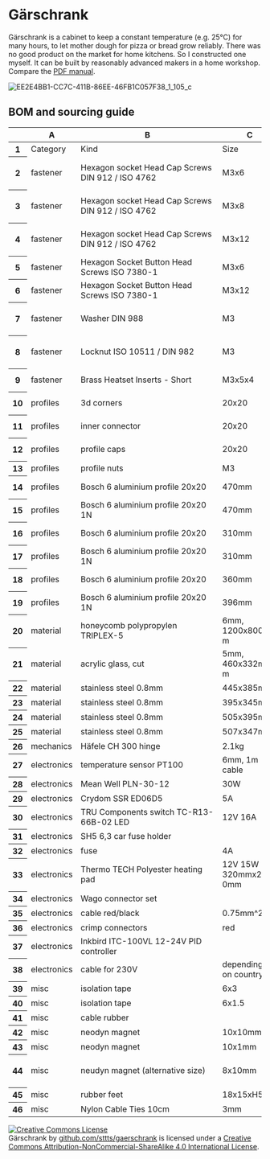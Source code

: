 # Gärschrank

Gärschrank is a cabinet to keep a constant temperature (e.g. 25°C) for many hours, to let mother dough for pizza or bread grow reliably. There was no good product on the market for home kitchens. So I constructed one myself. It can be built by reasonably advanced makers in a home workshop. Compare the [PDF manual](https://github.com/sttts/gaerschrank/raw/main/manual.pdf).

![EE2E4BB1-CC7C-411B-86EE-46FB1C057F38_1_105_c](https://user-images.githubusercontent.com/730123/141655357-31af5516-e4b0-4ad9-aaab-cb48141a5976.jpeg)

## BOM and sourcing guide

<table class="waffle" cellspacing="0" cellpadding="0"><thead><tr><th class="row-header freezebar-origin-ltr"></th><th id="0C0" style="width:100px;" class="column-headers-background">A</th><th id="0C1" style="width:269px;" class="column-headers-background">B</th><th id="0C2" style="width:100px;" class="column-headers-background">C</th><th id="0C3" style="width:66px;" class="column-headers-background">D</th><th id="0C4" style="width:147px;" class="column-headers-background">E</th><th id="0C5" style="width:136px;" class="column-headers-background">F</th><th id="0C6" style="width:131px;" class="column-headers-background">G</th></tr></thead><tbody><tr style="height: 20px"><th id="0R0" style="height: 20px;" class="row-headers-background"><div class="row-header-wrapper" style="line-height: 20px">1</div></th><td class="s0" dir="ltr">Category</td><td class="s0" dir="ltr">Kind</td><td class="s0" dir="ltr">Size</td><td class="s1" dir="ltr">Number</td><td class="s0" dir="ltr">Vendor</td><td class="s0"></td><td class="s0"></td></tr><tr style="height: 20px"><th id="0R1" style="height: 20px;" class="row-headers-background"><div class="row-header-wrapper" style="line-height: 20px">2</div></th><td class="s2" dir="ltr">fastener</td><td class="s2 softmerge" dir="ltr"><div class="softmerge-inner" style="width:266px;left:-1px">Hexagon socket Head Cap Screws DIN 912 / ISO 4762</div></td><td class="s2" dir="ltr">M3x6</td><td class="s3" dir="ltr">4</td><td class="s4" dir="ltr"><a target="_blank" href="https://www.amazon.de/Zylinderschrauben-mit-Innensechskant-Vollgewinde-Zylinderkopfschrauben/dp/B01H9LJSD2">Amazon.de</a></td><td class="s2" dir="ltr">or some DIN 912 set</td><td class="s2"></td></tr><tr style="height: 20px"><th id="0R2" style="height: 20px;" class="row-headers-background"><div class="row-header-wrapper" style="line-height: 20px">3</div></th><td class="s2" dir="ltr">fastener</td><td class="s2 softmerge" dir="ltr"><div class="softmerge-inner" style="width:266px;left:-1px">Hexagon socket Head Cap Screws DIN 912 / ISO 4762</div></td><td class="s2" dir="ltr">M3x8</td><td class="s3" dir="ltr">10</td><td class="s4" dir="ltr"><a target="_blank" href="https://www.amazon.de/Zylinderschrauben-mit-Innensechskant-Vollgewinde-Zylinderkopfschrauben/dp/B01H9LJT0Y">Amazon.de</a></td><td class="s2" dir="ltr">or some DIN 912 set</td><td class="s2"></td></tr><tr style="height: 20px"><th id="0R3" style="height: 20px;" class="row-headers-background"><div class="row-header-wrapper" style="line-height: 20px">4</div></th><td class="s2" dir="ltr">fastener</td><td class="s2 softmerge" dir="ltr"><div class="softmerge-inner" style="width:266px;left:-1px">Hexagon socket Head Cap Screws DIN 912 / ISO 4762</div></td><td class="s2" dir="ltr">M3x12</td><td class="s3" dir="ltr">2</td><td class="s4" dir="ltr"><a target="_blank" href="https://www.amazon.de/Zylinderschrauben-mit-Innensechskant-Vollgewinde-Zylinderkopfschrauben/dp/B01H9HDBAM">Amazon.de</a></td><td class="s2" dir="ltr">or some DIN 912 set</td><td class="s2"></td></tr><tr style="height: 20px"><th id="0R4" style="height: 20px;" class="row-headers-background"><div class="row-header-wrapper" style="line-height: 20px">5</div></th><td class="s2" dir="ltr">fastener</td><td class="s2 softmerge" dir="ltr"><div class="softmerge-inner" style="width:266px;left:-1px">Hexagon Socket Button Head Screws ISO 7380-1</div></td><td class="s2" dir="ltr">M3x6</td><td class="s3" dir="ltr">60</td><td class="s4" dir="ltr"><a target="_blank" href="https://www.amazon.de/gp/product/B07ZPTX8B2">Amazon.de</a></td><td class="s2"></td><td class="s2"></td></tr><tr style="height: 20px"><th id="0R5" style="height: 20px;" class="row-headers-background"><div class="row-header-wrapper" style="line-height: 20px">6</div></th><td class="s2" dir="ltr">fastener</td><td class="s2 softmerge" dir="ltr"><div class="softmerge-inner" style="width:266px;left:-1px">Hexagon Socket Button Head Screws ISO 7380-1</div></td><td class="s2" dir="ltr">M3x12</td><td class="s3" dir="ltr">8</td><td class="s4" dir="ltr"><a target="_blank" href="https://www.amazon.de/gp/product/B07ZPTX8B2">Amazon.de</a></td><td class="s2"></td><td class="s2"></td></tr><tr style="height: 20px"><th id="0R6" style="height: 20px;" class="row-headers-background"><div class="row-header-wrapper" style="line-height: 20px">7</div></th><td class="s2" dir="ltr">fastener</td><td class="s2" dir="ltr">Washer DIN 988</td><td class="s2" dir="ltr">M3</td><td class="s3" dir="ltr">14</td><td class="s4" dir="ltr"><a target="_blank" href="https://www.amazon.de/PROTECH-St%C3%BCck-Unterlegscheiben-Beilagscheiben-U-Scheiben/dp/B08GY8PQM7">Amazon.de</a></td><td class="s2" dir="ltr">or some DIN 912 set</td><td class="s2"></td></tr><tr style="height: 20px"><th id="0R7" style="height: 20px;" class="row-headers-background"><div class="row-header-wrapper" style="line-height: 20px">8</div></th><td class="s2" dir="ltr">fastener</td><td class="s2" dir="ltr">Locknut ISO 10511 / DIN 982</td><td class="s2" dir="ltr">M3</td><td class="s3" dir="ltr">8</td><td class="s4" dir="ltr"><a target="_blank" href="https://www.amazon.de/Sicherungsmutter-Sechskantmutter-selbstsichernde-Edelstahlmutter-Schraubenmutter/dp/B0852P9FHP">Amazon.de</a></td><td class="s2" dir="ltr">or some DIN 912 set</td><td class="s2"></td></tr><tr style="height: 20px"><th id="0R8" style="height: 20px;" class="row-headers-background"><div class="row-header-wrapper" style="line-height: 20px">9</div></th><td class="s2" dir="ltr">fastener</td><td class="s2" dir="ltr">Brass Heatset Inserts - Short</td><td class="s2" dir="ltr">M3x5x4</td><td class="s3" dir="ltr">10</td><td class="s5" dir="ltr"><a target="_blank" href="https://de.aliexpress.com/item/4000232858343.html?aff_fcid=87dd8fe68146462a98e4fbb16704c006-1636822732995-08076-_ANjqIj&amp;aff_fsk=_ANjqIj&amp;aff_platform=portals-tool&amp;sk=_ANjqIj&amp;aff_trace_key=87dd8fe68146462a98e4fbb16704c006-1636822732995-08076-_ANjqIj&amp;terminal_id=ac521905d0e84544bfaceef32d724231">AliExpress</a></td><td class="s5" dir="ltr"><a target="_blank" href="https://www.google.com/url?q=https://s.click.aliexpress.com/e/_ANjqIj&amp;sa=D&amp;source=editors&amp;ust=1636826154884000&amp;usg=AOvVaw3NRMss1hOxxgkmkG75X3KL">Aliexpress</a></td><td class="s4" dir="ltr"><a target="_blank" href="https://fermio.xyz/fermio-labs-gmbh/brass-heat-insert-5-x-4-mm-m3/">Fermio (Germany)</a></td></tr><tr style="height: 20px"><th id="0R9" style="height: 20px;" class="row-headers-background"><div class="row-header-wrapper" style="line-height: 20px">10</div></th><td class="s6" dir="ltr">profiles</td><td class="s6" dir="ltr">3d corners</td><td class="s6" dir="ltr">20x20</td><td class="s7" dir="ltr">8</td><td class="s8" dir="ltr"><a target="_blank" href="https://easy-systemprofile.de/Wuerfelverbinder-3D-20-x-20-Eckverbinder-186.html">Easy-Systemprofile.de</a></td><td class="s8" dir="ltr"><a target="_blank" href="https://www.ebay.de/itm/144041681624?var=443345449267">Ebay.de</a></td><td class="s6"></td></tr><tr style="height: 20px"><th id="0R10" style="height: 20px;" class="row-headers-background"><div class="row-header-wrapper" style="line-height: 20px">11</div></th><td class="s6" dir="ltr">profiles</td><td class="s6" dir="ltr">inner connector</td><td class="s6" dir="ltr">20x20</td><td class="s7" dir="ltr">4</td><td class="s8" dir="ltr"><a target="_blank" href="https://easy-systemprofile.de/Innenwinkel-Nut-6--Winkel--Aluminiumprofil-20x20-Nut-6.html">Easy-Systemprofile.de</a></td><td class="s6"></td><td class="s6"></td></tr><tr style="height: 20px"><th id="0R11" style="height: 20px;" class="row-headers-background"><div class="row-header-wrapper" style="line-height: 20px">12</div></th><td class="s6" dir="ltr">profiles</td><td class="s6" dir="ltr">profile caps</td><td class="s6" dir="ltr">20x20</td><td class="s7" dir="ltr">4</td><td class="s8" dir="ltr"><a target="_blank" href="https://easy-systemprofile.de/Abdeckkappe--Profilabdeckkappe--Endkappe--Kappe-fuer-Stirnseite--Profilabdeckkappe-20x20-Nut-6-481.html">Easy-Systemprofile.de</a></td><td class="s6"></td><td class="s6"></td></tr><tr style="height: 20px"><th id="0R12" style="height: 20px;" class="row-headers-background"><div class="row-header-wrapper" style="line-height: 20px">13</div></th><td class="s6" dir="ltr">profiles</td><td class="s6" dir="ltr">profile nuts</td><td class="s6" dir="ltr">M3</td><td class="s7" dir="ltr">84</td><td class="s8" dir="ltr"><a target="_blank" href="https://www.amazon.de/Federbelastete-Aluminium-Extrusionen-Schlitz-Zubeh%C3%B6r/dp/B08YNFGYNH">Amazon.de</a></td><td class="s6"></td><td class="s6"></td></tr><tr style="height: 20px"><th id="0R13" style="height: 20px;" class="row-headers-background"><div class="row-header-wrapper" style="line-height: 20px">14</div></th><td class="s6" dir="ltr">profiles</td><td class="s6" dir="ltr">Bosch 6 aluminium profile 20x20</td><td class="s6" dir="ltr">470mm</td><td class="s7" dir="ltr">2</td><td class="s8" dir="ltr"><a target="_blank" href="https://easy-systemprofile.de/Profil--Nutprofil--Aluprofil--Aluminiumprofil--Saarland--Aluprofil-20x20--Aluminiumprofil-20x20.html">Easy-Systemprofile.de</a></td><td class="s6"></td><td class="s6"></td></tr><tr style="height: 20px"><th id="0R14" style="height: 20px;" class="row-headers-background"><div class="row-header-wrapper" style="line-height: 20px">15</div></th><td class="s6" dir="ltr">profiles</td><td class="s6" dir="ltr">Bosch 6 aluminium profile 20x20 1N</td><td class="s6" dir="ltr">470mm</td><td class="s7" dir="ltr">2</td><td class="s8" dir="ltr"><a target="_blank" href="https://easy-systemprofile.de/Profil-20-1N--geschlossene-Nut--Design-Profil--Strebenprofil-466.html">Easy-Systemprofile.de</a></td><td class="s6"></td><td class="s6"></td></tr><tr style="height: 20px"><th id="0R15" style="height: 20px;" class="row-headers-background"><div class="row-header-wrapper" style="line-height: 20px">16</div></th><td class="s6" dir="ltr">profiles</td><td class="s6" dir="ltr">Bosch 6 aluminium profile 20x20</td><td class="s6" dir="ltr">310mm</td><td class="s7" dir="ltr">3</td><td class="s8" dir="ltr"><a target="_blank" href="https://easy-systemprofile.de/Profil--Nutprofil--Aluprofil--Aluminiumprofil--Saarland--Aluprofil-20x20--Aluminiumprofil-20x20.html">Easy-Systemprofile.de</a></td><td class="s6"></td><td class="s6"></td></tr><tr style="height: 20px"><th id="0R16" style="height: 20px;" class="row-headers-background"><div class="row-header-wrapper" style="line-height: 20px">17</div></th><td class="s6" dir="ltr">profiles</td><td class="s6" dir="ltr">Bosch 6 aluminium profile 20x20 1N</td><td class="s6" dir="ltr">310mm</td><td class="s7" dir="ltr">3</td><td class="s8" dir="ltr"><a target="_blank" href="https://easy-systemprofile.de/Profil-20-1N--geschlossene-Nut--Design-Profil--Strebenprofil-466.html">Easy-Systemprofile.de</a></td><td class="s6"></td><td class="s6"></td></tr><tr style="height: 20px"><th id="0R17" style="height: 20px;" class="row-headers-background"><div class="row-header-wrapper" style="line-height: 20px">18</div></th><td class="s6" dir="ltr">profiles</td><td class="s6" dir="ltr">Bosch 6 aluminium profile 20x20</td><td class="s6" dir="ltr">360mm</td><td class="s7" dir="ltr">6</td><td class="s8" dir="ltr"><a target="_blank" href="https://easy-systemprofile.de/Profil--Nutprofil--Aluprofil--Aluminiumprofil--Saarland--Aluprofil-20x20--Aluminiumprofil-20x20.html">Easy-Systemprofile.de</a></td><td class="s6"></td><td class="s6"></td></tr><tr style="height: 20px"><th id="0R18" style="height: 20px;" class="row-headers-background"><div class="row-header-wrapper" style="line-height: 20px">19</div></th><td class="s6" dir="ltr">profiles</td><td class="s6" dir="ltr">Bosch 6 aluminium profile 20x20 1N</td><td class="s6" dir="ltr">396mm</td><td class="s7" dir="ltr">4</td><td class="s8" dir="ltr"><a target="_blank" href="https://easy-systemprofile.de/Profil-20-1N--geschlossene-Nut--Design-Profil--Strebenprofil-466.html">Easy-Systemprofile.de</a></td><td class="s6"></td><td class="s6"></td></tr><tr style="height: 20px"><th id="0R19" style="height: 20px;" class="row-headers-background"><div class="row-header-wrapper" style="line-height: 20px">20</div></th><td class="s9" dir="ltr">material</td><td class="s9" dir="ltr">honeycomb polypropylen TRIPLEX-5</td><td class="s9 softmerge" dir="ltr"><div class="softmerge-inner" style="width:97px;left:-1px">6mm, 1200x800mm</div></td><td class="s10" dir="ltr">1</td><td class="s11" dir="ltr"><a target="_blank" href="https://www.ebay.de/itm/264971934425?var=564917312201">Ebay.de</a></td><td class="s9"></td><td class="s9"></td></tr><tr style="height: 20px"><th id="0R20" style="height: 20px;" class="row-headers-background"><div class="row-header-wrapper" style="line-height: 20px">21</div></th><td class="s9" dir="ltr">material</td><td class="s9" dir="ltr">acrylic glass, cut</td><td class="s9 softmerge" dir="ltr"><div class="softmerge-inner" style="width:97px;left:-1px">5mm, 460x332mm</div></td><td class="s10" dir="ltr">1</td><td class="s11" dir="ltr"><a target="_blank" href="https://www.hornbach.de/shop/Acrylglasplatte-5x1520x2050-mm-extrudiert/221658/artikel.html">Hornbach.de</a></td><td class="s9"></td><td class="s9"></td></tr><tr style="height: 20px"><th id="0R21" style="height: 20px;" class="row-headers-background"><div class="row-header-wrapper" style="line-height: 20px">22</div></th><td class="s9" dir="ltr">material</td><td class="s9" dir="ltr">stainless steel 0.8mm</td><td class="s9" dir="ltr">445x385mm</td><td class="s10" dir="ltr">1</td><td class="s11" dir="ltr"><a target="_blank" href="https://www.metallparadies.de/edelstahlblech-0-8mm-k240.html">Metallparadies.de</a></td><td class="s9"></td><td class="s9"></td></tr><tr style="height: 20px"><th id="0R22" style="height: 20px;" class="row-headers-background"><div class="row-header-wrapper" style="line-height: 20px">23</div></th><td class="s9" dir="ltr">material</td><td class="s9" dir="ltr">stainless steel 0.8mm</td><td class="s9" dir="ltr">395x345mm</td><td class="s10" dir="ltr">2</td><td class="s11" dir="ltr"><a target="_blank" href="https://www.metallparadies.de/edelstahlblech-0-8mm-k240.html">Metallparadies.de</a></td><td class="s9"></td><td class="s9"></td></tr><tr style="height: 20px"><th id="0R23" style="height: 20px;" class="row-headers-background"><div class="row-header-wrapper" style="line-height: 20px">24</div></th><td class="s9" dir="ltr">material</td><td class="s9" dir="ltr">stainless steel 0.8mm</td><td class="s9" dir="ltr">505x395mm</td><td class="s10" dir="ltr">1</td><td class="s11" dir="ltr"><a target="_blank" href="https://www.metallparadies.de/edelstahlblech-0-8mm-k240.html">Metallparadies.de</a></td><td class="s9"></td><td class="s9"></td></tr><tr style="height: 20px"><th id="0R24" style="height: 20px;" class="row-headers-background"><div class="row-header-wrapper" style="line-height: 20px">25</div></th><td class="s9" dir="ltr">material</td><td class="s9" dir="ltr">stainless steel 0.8mm</td><td class="s9" dir="ltr">507x347mm</td><td class="s10" dir="ltr">1</td><td class="s11" dir="ltr"><a target="_blank" href="https://www.metallparadies.de/edelstahlblech-0-8mm-k240.html">Metallparadies.de</a></td><td class="s9"></td><td class="s9"></td></tr><tr style="height: 20px"><th id="0R25" style="height: 20px;" class="row-headers-background"><div class="row-header-wrapper" style="line-height: 20px">26</div></th><td class="s12" dir="ltr">mechanics</td><td class="s12" dir="ltr">Häfele CH 300 hinge</td><td class="s12" dir="ltr">2.1kg</td><td class="s13" dir="ltr">2</td><td class="s14" dir="ltr"><a target="_blank" href="https://www.amazon.de/gp/product/B07QWS97LC">Amazon.de</a></td><td class="s12"></td><td class="s12"></td></tr><tr style="height: 20px"><th id="0R26" style="height: 20px;" class="row-headers-background"><div class="row-header-wrapper" style="line-height: 20px">27</div></th><td class="s15" dir="ltr">electronics</td><td class="s15" dir="ltr">temperature sensor PT100</td><td class="s15 softmerge" dir="ltr"><div class="softmerge-inner" style="width:97px;left:-1px">6mm, 1m cable</div></td><td class="s16" dir="ltr">1</td><td class="s17" dir="ltr"><a target="_blank" href="https://www.amazon.de/gp/product/B088V7MCPM">Amazon.de</a></td><td class="s15"></td><td class="s15"></td></tr><tr style="height: 20px"><th id="0R27" style="height: 20px;" class="row-headers-background"><div class="row-header-wrapper" style="line-height: 20px">28</div></th><td class="s15" dir="ltr">electronics</td><td class="s15" dir="ltr">Mean Well PLN-30-12</td><td class="s15" dir="ltr">30W</td><td class="s16" dir="ltr">1</td><td class="s17" dir="ltr"><a target="_blank" href="https://www.voelkner.de/products/773638/Mean-Well-PLN-30-12-LED-Treiber-LED-Trafo-Konstantspannung-Konstantstrom-30W-0-2.5A-8.4-12-V-DC-PFC-Schaltkreis.html">Voelkner.de</a></td><td class="s15"></td><td class="s15"></td></tr><tr style="height: 20px"><th id="0R28" style="height: 20px;" class="row-headers-background"><div class="row-header-wrapper" style="line-height: 20px">29</div></th><td class="s15" dir="ltr">electronics</td><td class="s15" dir="ltr">Crydom SSR ED06D5</td><td class="s15" dir="ltr">5A</td><td class="s16" dir="ltr">1</td><td class="s17" dir="ltr"><a target="_blank" href="https://www.voelkner.de/products/317088/Crydom-Halbleiterrelais-ED06D5-ED06D5-Last-Strom-max.-5A-Schaltspannung-max.-48-V-DC-Nullspannungsschaltend-1St..html">Voelkner.de</a></td><td class="s15"></td><td class="s15"></td></tr><tr style="height: 20px"><th id="0R29" style="height: 20px;" class="row-headers-background"><div class="row-header-wrapper" style="line-height: 20px">30</div></th><td class="s15" dir="ltr">electronics</td><td class="s15 softmerge" dir="ltr"><div class="softmerge-inner" style="width:266px;left:-1px">TRU Components switch TC-R13-66B-02 LED</div></td><td class="s15" dir="ltr">12V 16A</td><td class="s16" dir="ltr">1</td><td class="s17" dir="ltr"><a target="_blank" href="https://www.voelkner.de/products/1009466/TRU-Components-Wippschalter-TC-R13-66B-02-LED-12V-DC-12-V-DC-16A-1-x-Aus-Ein-rastend.html">Voelkner.de</a></td><td class="s15"></td><td class="s15"></td></tr><tr style="height: 20px"><th id="0R30" style="height: 20px;" class="row-headers-background"><div class="row-header-wrapper" style="line-height: 20px">31</div></th><td class="s15" dir="ltr">electronics</td><td class="s15" dir="ltr">SH5 6,3 car fuse holder</td><td class="s15"></td><td class="s16" dir="ltr">1</td><td class="s17" dir="ltr"><a target="_blank" href="https://www.voelkner.de/products/529698/SH5-6-3-Kfz-Flachsicherungs-Halter-Flachsicherung-Standard-Pole-1-1mm-1St..html">Voelkner.de</a></td><td class="s15"></td><td class="s15"></td></tr><tr style="height: 20px"><th id="0R31" style="height: 20px;" class="row-headers-background"><div class="row-header-wrapper" style="line-height: 20px">32</div></th><td class="s15" dir="ltr">electronics</td><td class="s15" dir="ltr">fuse</td><td class="s15" dir="ltr">4A</td><td class="s16" dir="ltr">1</td><td class="s17" dir="ltr"><a target="_blank" href="https://www.voelkner.de/products/337905/ESKA-340123-340.123-Standard-Flachsicherung-4A-Rosa.html">Voelkner.de</a></td><td class="s15"></td><td class="s15"></td></tr><tr style="height: 20px"><th id="0R32" style="height: 20px;" class="row-headers-background"><div class="row-header-wrapper" style="line-height: 20px">33</div></th><td class="s15" dir="ltr">electronics</td><td class="s15" dir="ltr">Thermo TECH Polyester heating pad</td><td class="s15 softmerge" dir="ltr"><div class="softmerge-inner" style="width:97px;left:-1px">12V 15W 320mmx230mm</div></td><td class="s16" dir="ltr">2</td><td class="s17" dir="ltr"><a target="_blank" href="https://www.voelkner.de/products/29763/Thermo-TECH-Polyester-Heizfolie-selbstklebend-12-V-DC-12-V-AC-15W-Schutzart-IPX4-L-x-B-330mm-x-230mm.html">Voelkner.de</a></td><td class="s15"></td><td class="s15"></td></tr><tr style="height: 20px"><th id="0R33" style="height: 20px;" class="row-headers-background"><div class="row-header-wrapper" style="line-height: 20px">34</div></th><td class="s15" dir="ltr">electronics</td><td class="s15" dir="ltr">Wago connector set</td><td class="s15"></td><td class="s16" dir="ltr">handful</td><td class="s17" dir="ltr"><a target="_blank" href="https://www.amazon.de/gp/product/B0846QDN1Y">Voelkner.de</a></td><td class="s15"></td><td class="s15"></td></tr><tr style="height: 20px"><th id="0R34" style="height: 20px;" class="row-headers-background"><div class="row-header-wrapper" style="line-height: 20px">35</div></th><td class="s15" dir="ltr">electronics</td><td class="s15" dir="ltr">cable red/black</td><td class="s15" dir="ltr">0.75mm^2</td><td class="s16" dir="ltr">5m</td><td class="s17" dir="ltr"><a target="_blank" href="https://www.amazon.de/NorthPada-Einzellitze-Elektronik-Elektrische-Niederspannung/dp/B093FGV5W6">Amazon.de</a></td><td class="s15"></td><td class="s15"></td></tr><tr style="height: 20px"><th id="0R35" style="height: 20px;" class="row-headers-background"><div class="row-header-wrapper" style="line-height: 20px">36</div></th><td class="s15" dir="ltr">electronics</td><td class="s15" dir="ltr">crimp connectors</td><td class="s15" dir="ltr">red</td><td class="s16" dir="ltr">1 set</td><td class="s17" dir="ltr"><a target="_blank" href="https://www.amazon.de/Quetschverbinder-Steckverbinder-Flachsteckh%C3%BClsen-Ringkabelschuhe-Sto%C3%9Fverbinder/dp/B08BZR36XJ">Amazon.de</a></td><td class="s15"></td><td class="s15"></td></tr><tr style="height: 20px"><th id="0R36" style="height: 20px;" class="row-headers-background"><div class="row-header-wrapper" style="line-height: 20px">37</div></th><td class="s15" dir="ltr">electronics</td><td class="s15" dir="ltr">Inkbird ITC-100VL 12-24V PID controller</td><td class="s15" dir="ltr"></td><td class="s16" dir="ltr">1</td><td class="s17" dir="ltr"><a target="_blank" href="https://www.ebay.de/itm/193710329458">Ebay.de</a></td><td class="s15"></td><td class="s15"></td></tr><tr style="height: 20px"><th id="0R37" style="height: 20px;" class="row-headers-background"><div class="row-header-wrapper" style="line-height: 20px">38</div></th><td class="s15" dir="ltr">electronics</td><td class="s15" dir="ltr">cable for 230V</td><td class="s15 softmerge" dir="ltr"><div class="softmerge-inner" style="width:97px;left:-1px">depending on country</div></td><td class="s16" dir="ltr">1</td><td class="s17" dir="ltr"></td><td class="s15"></td><td class="s15"></td></tr><tr style="height: 20px"><th id="0R38" style="height: 20px;" class="row-headers-background"><div class="row-header-wrapper" style="line-height: 20px">39</div></th><td class="s18" dir="ltr">misc</td><td class="s18" dir="ltr">isolation tape</td><td class="s18" dir="ltr">6x3</td><td class="s19" dir="ltr">2m</td><td class="s20" dir="ltr"><a target="_blank" href="https://www.amazon.de/gp/product/B0951X56JP">Amazon.de</a></td><td class="s18"></td><td class="s18"></td></tr><tr style="height: 20px"><th id="0R39" style="height: 20px;" class="row-headers-background"><div class="row-header-wrapper" style="line-height: 20px">40</div></th><td class="s18" dir="ltr">misc</td><td class="s18" dir="ltr">isolation tape</td><td class="s18" dir="ltr">6x1.5</td><td class="s19" dir="ltr">2m</td><td class="s20" dir="ltr"><a target="_blank" href="https://www.amazon.de/gp/product/B094V3ZH7T">Amazon.de</a></td><td class="s18"></td><td class="s18"></td></tr><tr style="height: 20px"><th id="0R40" style="height: 20px;" class="row-headers-background"><div class="row-header-wrapper" style="line-height: 20px">41</div></th><td class="s18" dir="ltr">misc</td><td class="s18" dir="ltr">cable rubber</td><td class="s18"></td><td class="s19" dir="ltr">1</td><td class="s20" dir="ltr"><a target="_blank" href="https://www.amazon.de/gp/product/B01KFV1M96">Amazon.de</a></td><td class="s18"></td><td class="s18"></td></tr><tr style="height: 20px"><th id="0R41" style="height: 20px;" class="row-headers-background"><div class="row-header-wrapper" style="line-height: 20px">42</div></th><td class="s18" dir="ltr">misc</td><td class="s18" dir="ltr">neodyn magnet</td><td class="s18" dir="ltr">10x10mm</td><td class="s19" dir="ltr">2</td><td class="s20" dir="ltr"><a target="_blank" href="https://www.amazon.de/gp/product/B08GM8XVMY">Amazon.de</a></td><td class="s18"></td><td class="s18"></td></tr><tr style="height: 20px"><th id="0R42" style="height: 20px;" class="row-headers-background"><div class="row-header-wrapper" style="line-height: 20px">43</div></th><td class="s18" dir="ltr">misc</td><td class="s18" dir="ltr">neodyn magnet</td><td class="s18" dir="ltr">10x1mm</td><td class="s19" dir="ltr">2</td><td class="s20" dir="ltr"><a target="_blank" href="https://www.amazon.de/gp/product/B00AAWEBB2">Amazon.de</a></td><td class="s18"></td><td class="s18"></td></tr><tr style="height: 20px"><th id="0R43" style="height: 20px;" class="row-headers-background"><div class="row-header-wrapper" style="line-height: 20px">44</div></th><td class="s18" dir="ltr">misc</td><td class="s18" dir="ltr">neudyn magnet (alternative size)</td><td class="s21" dir="ltr">8x10mm</td><td class="s22 softmerge" dir="ltr"><div class="softmerge-inner" style="width:66px;left:-3px">2 (alternative)</div></td><td class="s23" dir="ltr"><a target="_blank" href="https://www.amazon.de/gp/product/B082ZBGDN8">Amazon.de</a></td><td class="s18"></td><td class="s18"></td></tr><tr style="height: 20px"><th id="0R44" style="height: 20px;" class="row-headers-background"><div class="row-header-wrapper" style="line-height: 20px">45</div></th><td class="s18" dir="ltr">misc</td><td class="s18" dir="ltr">rubber feet</td><td class="s18" dir="ltr">18x15xH5mm</td><td class="s19" dir="ltr">4</td><td class="s20" dir="ltr"><a target="_blank" href="https://www.amazon.de/gp/product/B07NZ3XYBR">Amazon.de</a></td><td class="s18"></td><td class="s18"></td></tr><tr style="height: 20px"><th id="0R45" style="height: 20px;" class="row-headers-background"><div class="row-header-wrapper" style="line-height: 20px">46</div></th><td class="s18" dir="ltr">misc</td><td class="s18" dir="ltr">Nylon Cable Ties 10cm</td><td class="s18" dir="ltr">3mm</td><td class="s19" dir="ltr">10</td><td class="s20" dir="ltr"><a target="_blank" href="https://www.amazon.de/Kabelbinder-Rscolila-Hochleistungs-Kabelmanagement-Schwarz/dp/B08XM3N47L">Amazon.de</a></td><td class="s18"></td><td class="s18"></td></tr></tbody></table>

<a rel="license" href="http://creativecommons.org/licenses/by-nc-sa/4.0/"><img alt="Creative Commons License" style="border-width:0" src="https://i.creativecommons.org/l/by-nc-sa/4.0/88x31.png" /></a><br /><span xmlns:dct="http://purl.org/dc/terms/" property="dct:title">Gärschrank</span> by <a xmlns:cc="http://creativecommons.org/ns#" href="github.com/sttts/gaerschrank" property="cc:attributionName" rel="cc:attributionURL">github.com/sttts/gaerschrank</a> is licensed under a <a rel="license" href="http://creativecommons.org/licenses/by-nc-sa/4.0/">Creative Commons Attribution-NonCommercial-ShareAlike 4.0 International License</a>.
